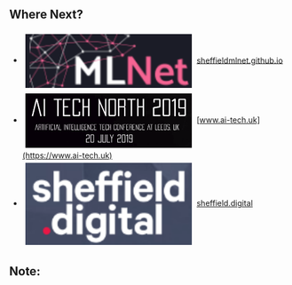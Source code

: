 ## Where Next?

- <img src="images/mlnet.png" width="300px" style="vertical-align: middle; margin: 5px"/> [sheffieldmlnet.github.io](https://sheffieldmlnet.github.io/)
- <img src="images/ai-tech.png" width="300px" style="vertical-align: middle; margin: 5px"/> [www.ai-tech.uk](https://www.ai-tech.uk)
- <img src="images/sheffield-digital.png" width="300px" style="vertical-align: middle; margin: 5px"/> [sheffield.digital](https://sheffield.digital)


Note:
 - 
 